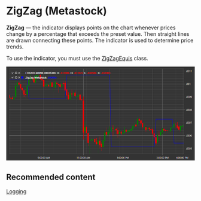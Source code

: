 # ZigZag (Metastock)

**ZigZag** — the indicator displays points on the chart whenever prices change by a percentage that exceeds the preset value. Then straight lines are drawn connecting these points. The indicator is used to determine price trends. 

To use the indicator, you must use the [ZigZagEquis](xref:StockSharp.Algo.Indicators.ZigZagEquis) class. 

![IndicatorZigZagEquis](../images/IndicatorZigZagEquis.png)

## Recommended content

[Logging](Logging.md)
